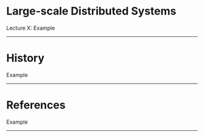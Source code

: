 # Large-scale Distributed Systems

Lecture X: Example

---

# History

Example

---

# References

Example

---
